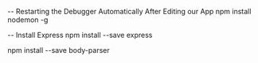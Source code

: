 -- Restarting the Debugger Automatically After Editing our App
npm install nodemon -g

-- Install Express
npm install --save express

npm install --save body-parser
